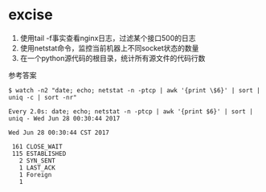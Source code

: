 # excise

1. 使用tail -f事实查看nginx日志，过滤某个接口500的日志
2. 使用netstat命令，监控当前机器上不同socket状态的数量
3. 在一个python源代码的根目录，统计所有源文件的代码行数




































参考答案

    $ watch -n2 "date; echo; netstat -n -ptcp | awk '{print \$6}' | sort | uniq -c | sort -nr"

    Every 2.0s: date; echo; netstat -n -ptcp | awk '{print $6}' | sort | uniq - Wed Jun 28 00:30:44 2017

    Wed Jun 28 00:30:44 CST 2017

     161 CLOSE_WAIT
     115 ESTABLISHED
       2 SYN_SENT
       1 LAST_ACK
       1 Foreign
       1
